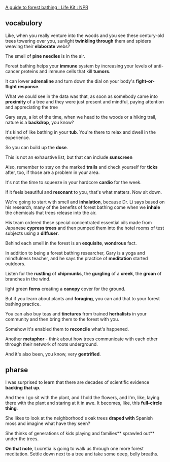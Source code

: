 [A guide to forest bathing : Life Kit : NPR](https://www.npr.org/transcripts/1195337204)
## vocabulory
Like, when you really venture into the woods and you see these century-old trees towering over you, sunlight **twinkling through** them and spiders weaving their **elaborate** webs?

The smell of **pine needles** is in the air.

Forest bathing helps your **immune** system by increasing your levels of anti-cancer proteins and immune cells that kill **tumors**.

It can lower **adrenaline** and turn down the dial on your body's **fight-or-flight response**.

What we could see in the data was that, as soon as somebody came into **proximity** of a tree and they were just present and mindful, paying attention and appreciating the tree

Gary says, a lot of the time, when we head to the woods or a hiking trail, nature is a **backdrop**, you know?

It's kind of like bathing in your **tub**. You're there to relax and dwell in the experience.

So you can build up the **dose**.

This is not an exhaustive list, but that can include **sunscreen**

Also, remember to stay on the marked **trails** and check yourself for **ticks** after, too, if those are a problem in your area.

It's not the time to squeeze in your hardcore **cardio** for the week.

If it feels beautiful and **resonant** to you, that's what matters. Now sit down.

We're going to start with smell and **inhalation**, because Dr. Li says based on his research, many of the benefits of forest bathing come when we **inhale** the chemicals that trees release into the air.

His team ordered these special concentrated essential oils made from Japanese **cypress trees** and then pumped them into the hotel rooms of test subjects using a **diffuser**.

Behind each smell in the forest is an **exquisite**, **wondrous** fact.

In addition to being a forest bathing researcher, Gary is a yoga and mindfulness teacher, and he says the practice of **meditation** started outdoors.

Listen for the **rustling** of **chipmunks**, the **gurgling** of a **creek**, the **groan** of branches in the wind.

light green **ferns** creating a **canopy** cover for the ground.

But if you learn about plants and **foraging**, you can add that to your forest bathing practice.

You can also buy teas and **tinctures** from trained **herbalists** in your community and then bring them to the forest with you.

Somehow it's enabled them to **reconcile** what's happened.

Another **metaphor** - think about how trees communicate with each other through their network of roots underground.

And it's also been, you know, very **gentrified**.
## pharse
I was surprised to learn that there are decades of scientific evidence **backing that up**.

And then I go sit with the plant, and I hold the flowers, and I'm, like, laying there with the plant and staring at it in awe. It becomes, like, this **full-circle thing**.

She likes to look at the neighborhood's oak trees **draped with** Spanish moss and imagine what have they seen?

She thinks of generations of kids playing and families** sprawled out** under the trees.

**On that note**, Lucretia is going to walk us through one more forest meditation. Settle down next to a tree and take some deep, belly breaths.
